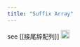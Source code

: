 ```yaml
---
title: "Suffix Array"
---
```


see [[接尾辞配列]]
<img src='https://scrapbox.io/api/pages/nishio/ja/icon' alt='ja.icon' height="19.5"/>
